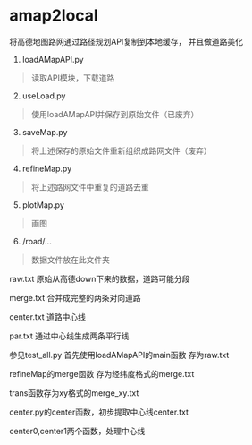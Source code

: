 # amap2local
将高德地图路网通过路径规划API复制到本地缓存，
并且做道路美化

1. loadAMapAPI.py

>读取API模块，下载道路

2. useLoad.py

>使用loadAMapAPI并保存到原始文件（已废弃）

3. saveMap.py

>将上述保存的原始文件重新组织成路网文件（废弃）

4. refineMap.py

>将上述路网文件中重复的道路去重

5. plotMap.py
>画图

6. /road/...
>数据文件放在此文件夹

 raw.txt 原始从高德down下来的数据，道路可能分段

 merge.txt 合并成完整的两条对向道路

 center.txt 道路中心线

 par.txt 通过中心线生成两条平行线

 参见test_all.py
 首先使用loadAMapAPI的main函数 存为raw.txt

 refineMap的merge函数 存为经纬度格式的merge.txt

 trans函数存为xy格式的merge_xy.txt

 center.py的center函数，初步提取中心线center.txt

 center0,center1两个函数，处理中心线